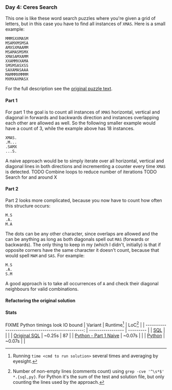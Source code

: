 ### Day 4: Ceres Search

This one is like these word search puzzles where you're given a grid of letters, but in this case you have to find all instances of `XMAS`. Here is a small example:
```
MMMSXXMASM
MSAMXMSMSA
AMXSXMAAMM
MSAMASMSMX
XMASAMXAMM
XXAMMXXAMA
SMSMSASXSS
SAXAMASAAA
MAMMMXMMMM
MXMXAXMASX
```
For the full description see the [original puzzle text](https://adventofcode.com/2024/day/4).

#### Part 1

For part 1 the goal is to count all instances of `XMAS` horizontal, vertical and diagonal in forwards and backwards direction and instances overlapping each other are allowed as well. So the following smaller example would have a count of 3, while the example above has 18 instances.
```
XMAS.
.M...
.SAMX
...S.
```
A naive approach would be to simply iterate over all horizontal, vertical and diagonal lines in both directions and incrementing a counter every time `XMAS` is detected.
TODO Combine loops to reduce number of iterations
TODO Search for and around X

#### Part 2

Part 2 looks more complicated, because you now have to count how often this structure occurs:
```
M.S
.A.
M.A
```
The dots can be any other character, since overlaps are allowed and the can be anything as long as both diagonals spell out `MAS` (forwards or backwards). The only thing to keep in my (which I didn't, initially) is that if opposite corners have the same character it doesn't count, because that would spell `MAM` and `SAS`. For example:
```
M.S
.A.
S.M
```
A good approach is to take all occurrences of `A` and check their diagonal neighbours for valid combinations.

#### Refactoring the original solution


#### Stats

FIXME Python timings look IO bound
|                                           Variant | Runtime[^runtime] | LoC[^loc] |
| ------------------------------------------------: | ----------------- | --------- |
|                             [SQL](./solution.sql) |                   |           |
|           [Original SQL](./solution.original.sql) | ~0.25s            | 87        |
|    [Python - Part 1 Naive]() | ~0.07s            |           |
|    [Python](./solution.py) | ~0.07s            |           |

[^runtime]: Running `time <cmd to run solution>` several times and averaging by eyesight.
[^loc]: Number of non-empty lines (comments count) using `grep -cve '^\s*$' *.{sql,py}`. For Python it's the sum of the test and solution file, but only counting the lines used by the approach.
